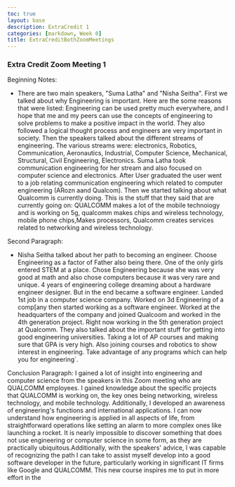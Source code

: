 ```yaml
---
toc: true
layout: base
description: ExtraCredit 1
categories: [markdown, Week 0]
title: ExtraCreditBothZoomMeetings 
---
```

### Extra Credit Zoom Meeting 1

Beginning Notes:
- There are two main speakers, "Suma Latha" and "Nisha Seitha". First we talked about why Engineering is important. Here are the some reasons that were listed: Engineering can be used pretty much everywhere, and I hope that me and my peers can use the concepts of engineering to solve problems to make a positive impact in the world. They also followed a logical thought process and engineers are very important in society. Then the speakers talked about the different streams of engineering. The various streams were: electronics, Robotics, Communication, Aeronautics, Industrial, Computer Science, Mechanical, Structural, Civil Engineering, Electronics. Suma Latha took communication engineering for her stream and also focused on computer science and electronics. After User graduated the user went to a job relating communication engineering which related to computer engineering (ARozn aand Qualcom). Then we started talking about what Qualcomm is currently doing. This is the stuff that they said that are currently going on: QUALCOMM makes a lot of the mobile technoiogy and is working on 5g, qualcomm makes chips and wireless technology, mobile phone chips,Makes processors, Qualcomm creates services related to networking and wireless technology. 

Second Paragraph: 
- Nisha Seitha talked about her path to becoming an engineer. Choose Engineering as a factor of Father also being there. One of the only girls entered STEM at a place. Chose Engineering because she was very good at math and also chose computers because it was very rare and unique. 4 years of engineering college dreaming about a hardware engineer designer. But in the end became a software engineer. Landed 1st job in a computer science company. Worked on 3d Engineering  of a comp[any then started working as a software engineer. Worked at the headquarters of the company and joined Qualcoom and worked in the 4th generation project. Right now working in the 5th generation project at Qualcomm. They also talked about the important stuff for getting into good engineering universities. Taking a lot of AP courses and making sure that GPA is very high. Also joining courses and robotics to show interest in engineering. Take advantage of any programs which can help you for engineering`.

Conclusion Paragraph:
I gained a lot of insight into engineering and computer science from the speakers in this Zoom meeting who are QUALCOMM employees. I gained knowledge about the specific projects that QUALCOMM is working on, the key ones being networking, wireless technology, and mobile technology. Additionally, I developed an awareness of engineering's functions and international applications. I can now understand how engineering is applied in all aspects of life, from straightforward operations like setting an alarm to more complex ones like launching a rocket. It is nearly impossible to discover something that does not use engineering or computer science in some form, as they are practically ubiquitous.Additionally, with the speakers' advice, I was capable of recognizing the path I can take to assist myself develop into a good software developer in the future, particularly working in significant IT firms like Google and QUALCOMM. This new course inspires me to put in more effort in the 